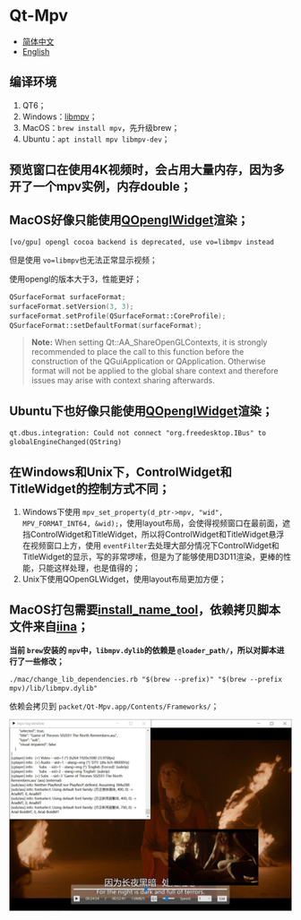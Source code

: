 # Qt-Mpv

- [简体中文](README.md)
- [English](README.en.md)

## 编译环境

1. QT6；
2. Windows：[libmpv](https://sourceforge.net/projects/mpv-player-windows/files/libmpv/)；
3. MacOS：`brew install mpv`，先升级brew；
4. Ubuntu：`apt install mpv libmpv-dev`；

## 预览窗口在使用4K视频时，会占用大量内存，因为多开了一个mpv实例，内存double；

## MacOS好像只能使用[QOpenglWidget](https://github.com/mpv-player/mpv-examples/tree/master/libmpv/qt_opengl)渲染；

```
[vo/gpu] opengl cocoa backend is deprecated, use vo=libmpv instead
```

但是使用 `vo=libmpv`也无法正常显示视频；

使用opengl的版本大于3，性能更好；

```cpp
QSurfaceFormat surfaceFormat;
surfaceFormat.setVersion(3, 3);
surfaceFormat.setProfile(QSurfaceFormat::CoreProfile);
QSurfaceFormat::setDefaultFormat(surfaceFormat);
```

> **Note:** When setting Qt::AA_ShareOpenGLContexts, it is strongly recommended to place the call to this function before the construction of the QGuiApplication or QApplication. Otherwise format will not be applied to the global share context and therefore issues may arise with context sharing afterwards.

## Ubuntu下也好像只能使用[QOpenglWidget](https://github.com/mpv-player/mpv-examples/tree/master/libmpv/qt_opengl)渲染；

```shell
qt.dbus.integration: Could not connect "org.freedesktop.IBus" to globalEngineChanged(QString)
```

## 在Windows和Unix下，ControlWidget和TitleWidget的控制方式不同；

1. Windows下使用 `mpv_set_property(d_ptr->mpv, "wid", MPV_FORMAT_INT64, &wid);`，使用layout布局，会使得视频窗口在最前面，遮挡ControlWidget和TitleWidget，所以将ControlWidget和TitleWidget悬浮在视频窗口上方，使用 `eventFilter`去处理大部分情况下ControlWidget和TitleWidget的显示，写的非常啰嗦，但是为了能够使用D3D11渲染，更棒的性能，只能这样处理，也是值得的；
2. Unix下使用QOpenGLWidget，使用layout布局更加方便；

## MacOS打包需要[install_name_tool](/mac/change_lib_dependencies.rb)，依赖拷贝脚本文件来自[iina](https://github.com/iina/iina/blob/develop/other/change_lib_dependencies.rb)；

**当前 `brew`安装的 `mpv`中，`libmpv.dylib`的依赖是 `@loader_path/`，所以对脚本进行了一些修改；**

```shell
./mac/change_lib_dependencies.rb "$(brew --prefix)" "$(brew --prefix mpv)/lib/libmpv.dylib"
```

依赖会拷贝到 `packet/Qt-Mpv.app/Contents/Frameworks/`；

<div align=center><img src="doc/player.jpeg"></div>

